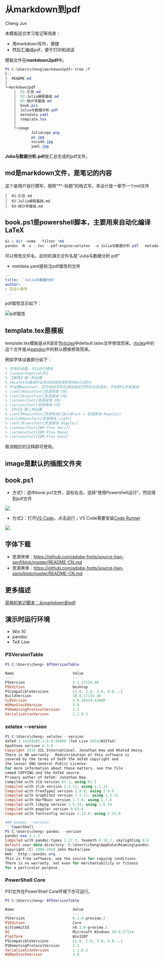 # 从markdown到pdf
Cheng Jun

本模板适合学习笔记等场景：
- 用markdown写作，便捷
- 然后汇编成pdf，便于打印和阅读

模板文件在**markdown2pdf**中。
```PowerShell
PS C:\Users\cheng\markdown2pdf> tree /f
C:.
│  README.md
│
└─markdown2pdf
    │  01-引言.md
    │  02-Julia编程基础.md
    │  03-统计学基础.md
    │  book.ps1
    │  Julia与数据分析.pdf
    │  metadata.yaml
    │  template.tex
    │
    └─image
            JuliaLogo.png
            ps.jpg
            vscode.jpg
            yaml.jpg
```

**Julia与数据分析.pdf**是汇总生成的pdf文件。

## md是markdown文件，是笔记的内容  
这个是用户自行撰写，按照“**-标题”的格式写，本设计是一章节一个md文件
```text
│  01-引言.md
│  02-Julia编程基础.md
│  03-统计学基础.md
```

## book.ps1是powershell脚本，主要用来自动化编译LaTeX  
```PowerShell
$i = dir -name  -filter *md
pandoc -N -s --toc --pdf-engine=xelatex  -o Julia与数据分析.pdf   metadata.yaml --template=template.tex $i 
```
可以修改文件名，此时的演示文件名是“Julia与数据分析.pdf”
- metdata.yaml是标注pdf属性的文件
```yaml
---
title:  'Julia与数据分析'
author:
- 实证小青年
...
```

pdf属性显示如下：

![pdf属性](markdown2pdf/image/yaml.jpg)

## template.tex是模板  
template.tex模板是从R语言包[rticles](https://cran.rstudio.com/web/packages/rticles/)中default.latex文件修改而来。[rticles](https://cran.rstudio.com/web/packages/rticles/)中的这个文件是从[pandoc](http://www.pandoc.org)中的默认模板修改而来。

例如字体设置部分如下：
```LaTeX
% 字体的设置，可以自行修改
% \usepackage{xeCJK}
% 【推荐】第一种设置
% XeLaTeX在编译时会自动选择思源宋体的bold部分
% 不设置monofont，因为有些字符在其他指定字符的出现变形，不如默认字体美观
% \setCJKmainfont{思源宋体 CN}
% \setCJKsansfont{思源黑体 CN}
% \setmainfont{思源宋体 CN}
% \setsansfont{思源黑体 CN}
% 【列示】第二种设置
% \setCJKmainfont{思源宋体}[BoldFont = 思源黑体 Regular]
%\setCJKmonofont{思源黑体 Light}
% \setCJKsansfont{思源黑体 Regular}
% \setmainfont{IBM Plex Serif}
% \setmonofont{IBM Plex Mono}
% \setsansfont{IBM Plex Sans}
```
取消相应的注释即可使用。

## image是默认的插图文件夹

## book.ps1
- 方式1：选中book.ps1文件，鼠标右击，选择“使用Powershell运行”，然后得到pdf文件

![](markdown2pdf/image/ps.jpg)

- 方式2：打开[VS Code](https://code.visualstudio.com)，点击运行；VS Code需要安装[Code Runner](https://marketplace.visualstudio.com/items?itemName=formulahendry.code-runner)

![](markdown2pdf/image/vscode.jpg)

## 字体下载
- 思源宋体：https://github.com/adobe-fonts/source-han-serif/blob/master/README-CN.md
- 思源黑体：https://github.com/adobe-fonts/source-han-sans/blob/master/README-CN.md

## 更多描述
[简单的笔记脚本：从markdown到pdf](https://zhuanlan.zhihu.com/p/31982147)

## 演示时运行环境
- Win 10
- pandoc
- TeX Live

### PSVersionTable
```PowerShell
PS C:\Users\cheng> $PSVersionTable

Name                           Value
----                           -----
PSVersion                      5.1.17134.48
PSEdition                      Desktop
PSCompatibleVersions           {1.0, 2.0, 3.0, 4.0...}
BuildVersion                   10.0.17134.48
CLRVersion                     4.0.30319.42000
WSManStackVersion              3.0
PSRemotingProtocolVersion      2.3
SerializationVersion           1.1.0.1
```

### xelatex --version
```PowerShell
PS C:\Users\cheng> xelatex --version
XeTeX 3.14159265-2.6-0.99999 (TeX Live 2018/W32TeX)
kpathsea version 6.3.0
Copyright 2018 SIL International, Jonathan Kew and Khaled Hosny.
There is NO warranty.  Redistribution of this software is
covered by the terms of both the XeTeX copyright and
the Lesser GNU General Public License.
For more information about these matters, see the file
named COPYING and the XeTeX source.
Primary author of XeTeX: Jonathan Kew.
Compiled with ICU version 61.1; using 61.1
Compiled with zlib version 1.2.11; using 1.2.11
Compiled with FreeType2 version 2.9.0; using 2.9.0
Compiled with Graphite2 version 1.3.11; using 1.3.11
Compiled with HarfBuzz version 1.7.6; using 1.7.6
Compiled with libpng version 1.6.34; using 1.6.34
Compiled with poppler version 0.63.0
Compiled with fontconfig version 2.13.0; using 2.13.0

### pandoc --version
```PowerShell
PS C:\Users\cheng> pandoc --version
pandoc.exe 2.1.1
Compiled with pandoc-types 1.17.3, texmath 0.10.1, skylighting 0.6
Default user data directory: C:\Users\cheng\AppData\Roaming\pandoc
Copyright (C) 2006-2018 John MacFarlane
Web:  http://pandoc.org
This is free software; see the source for copying conditions.
There is no warranty, not even for merchantability or fitness
for a particular purpose.
```

### PowerShell Core
PS1文件在PowerShell Core环境下亦可运行。
```PowerShell
PS C:\Users\cheng> $PSVersionTable

Name                           Value
----                           -----
PSVersion                      6.1.0-preview.2
PSEdition                      Core
GitCommitId                    v6.1.0-preview.2
OS                             Microsoft Windows 10.0.17134
Platform                       Win32NT
PSCompatibleVersions           {1.0, 2.0, 3.0, 4.0...}
PSRemotingProtocolVersion      2.3
SerializationVersion           1.1.0.1
WSManStackVersion              3.0
```
